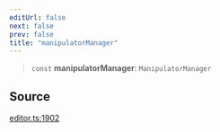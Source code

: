 ```yaml
---
editUrl: false
next: false
prev: false
title: "manipulatorManager"
---
```


> `const` **manipulatorManager**: `ManipulatorManager`

## Source

[editor.ts:1902](https://github.com/dakhetov/dgmjs/blob/main/packages/core/src/editor.ts#L1902)
